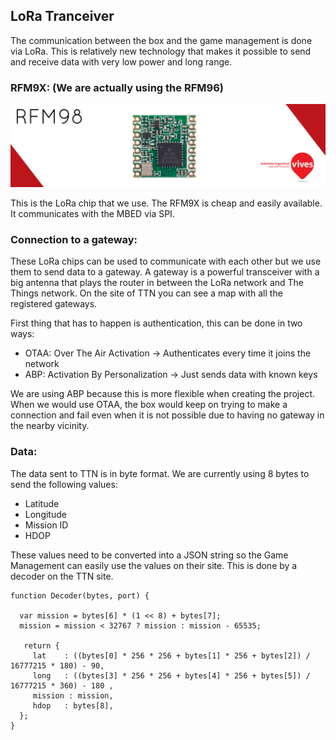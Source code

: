 ## LoRa Tranceiver

The communication between the box and the game management is done via LoRa. This is relatively new technology that makes it possible to send and receive data with very low power and long range.

### RFM9X: \(We are actually using the RFM96\)

![](/assets/RFMtitle.jpg)

This is the LoRa chip that we use. The RFM9X is cheap and easily available. It communicates with the MBED via SPI.

### Connection to a gateway:

These LoRa chips can be used to communicate with each other but we use them to send data to a gateway. A gateway is a powerful transceiver with a big antenna that plays the router in between the LoRa network and The Things network. On the site of TTN you can see a map with all the registered gateways.

First thing that has to happen is authentication, this can be done in two ways:

* OTAA: Over The Air Activation -&gt; Authenticates every time it joins the network
* ABP: Activation By Personalization -&gt; Just sends data with known keys

We are using ABP because this is more flexible when creating the project. When we would use OTAA, the box would keep on trying to make a connection and fail even when it is not possible due to having no gateway in the nearby vicinity.

### Data:

The data sent to TTN is in byte format. We are currently using 8 bytes to send the following values:

* Latitude
* Longitude
* Mission ID
* HDOP

These values need to be converted into a JSON string so the Game Management can easily use the values on their site. This is done by a decoder on the TTN site.

```
function Decoder(bytes, port) {

  var mission = bytes[6] * (1 << 8) + bytes[7];
  mission = mission < 32767 ? mission : mission - 65535;

   return {
     lat    : ((bytes[0] * 256 * 256 + bytes[1] * 256 + bytes[2]) / 16777215 * 180) - 90,
     long   : ((bytes[3] * 256 * 256 + bytes[4] * 256 + bytes[5]) / 16777215 * 360) - 180 ,
     mission : mission,
     hdop   : bytes[8],
  };
}
```



